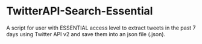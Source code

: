 # TwitterAPI-Search-Essential
 A script for user with ESSENTIAL access level to extract tweets in the past 7 days using Twitter API v2 and save them into an json file (.json).
